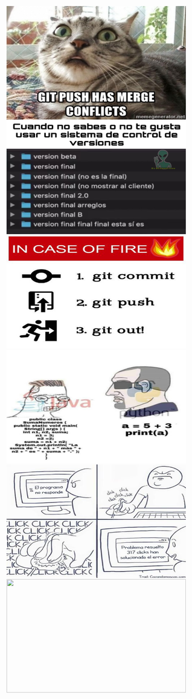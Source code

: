 <p align="center">
  <img width="475" height="300" src="./media/git-push-has-merge-conflicts.jpg"/>
  <img width="475" height="300" src="./media/HolaMundo01.jpeg"/> 
  <img width="475" height="300" src="./media/git-out.jpg"/>
  <img width="475" height="300" src="./media/java-python.png"/>
  <img width="475" height="300" src="./media/clicks.jpg"/>
  <img width="475" height="300" src="./putin_walk-.gif"/> 
</p>
